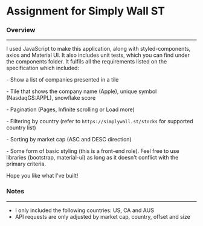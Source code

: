 # Assignment for Simply Wall ST

### Overview

---

I used JavaScript to make this application, along with styled-components, axios and Material UI. It also includes unit tests, which you can find under the components folder. It fulfils all the requirements listed on the specification which included:

\- Show a list of companies presented in a tile

\- Tile that shows the company name (Apple), unique symbol (NasdaqGS:APPL), snowflake score

\- Pagination (Pages, Infinite scrolling or Load more)

\- Filtering by country (refer to `https://simplywall.st/stocks` for supported country list)

\- Sorting by market cap (ASC and DESC direction)

\- Some form of basic styling (this is a front-end role). Feel free to use libraries (bootstrap, material-ui) as long as it doesn't conflict with the primary criteria.

Hope you like what I've built!

### Notes

---

- I only included the following countries: US, CA and AUS
- API requests are only adjusted by market cap, country, offset and size

